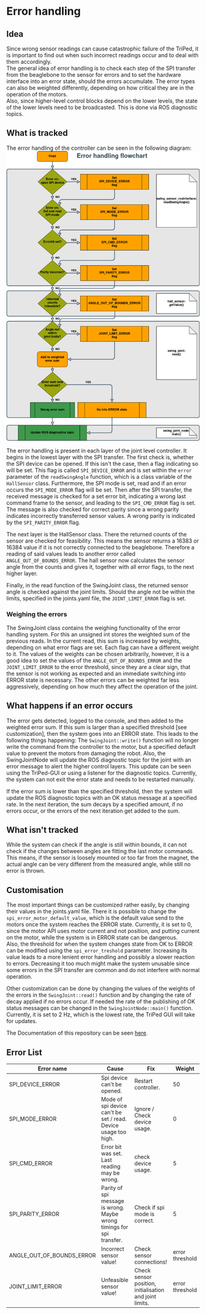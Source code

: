 # Error handling
## Idea
Since wrong sensor readings can cause catastrophic failure of the TriPed, it is important to find out when such incorrect readings occur and to deal with them accordingly.   
The general idea of error handling is to check each step of the SPI transfer from the beaglebone to the sensor for errors and to set the hardware interface into an error state, should the errors accumulate. 
The error types can also be weighted differently, depending on how critical they are in the operation of the motors.  
Also, since higher-level control blocks depend on the lower levels, the state of the lower levels need to be broadcasted. This is done via ROS diagnostic topics.

## What is tracked
The error handling of the controller can be seen in the following diagram:
![error_handling_flowchart](https://raw.githubusercontent.com/TriPed-Robot/joint_level_control/assumption_trees/docs/triped_error_handling.png)

The error handling is present in each layer of the joint level controller. It begins in the lowest layer with the SPI transfer. 
The first check is, whether the SPI device can be opened. If this isn't the case, then a flag indicating so will be set. This flag is called `SPI_DEVICE_ERROR` and is set within the `error` parameter of the `readSwingAngle` function, which is a class variable of the `HallSensor` class.
Furthermore, the SPI mode is set, read and if an error occurs the `SPI_MODE_ERROR` flag will be set. 
Then after the SPI transfer, the received message is checked for a set error bit, indicating a wrong last command frame to the sensor, and leading to the `SPI_CMD_ERROR` flag is set. The message is also checked for correct parity since a wrong parity indicates incorrectly transferred sensor values. A wrong parity is indicated by the `SPI_PARITY_ERROR` flag.

The next layer is the HallSensor class. There the returned counts of the sensor are checked for feasibility. This means the sensor returns a 16383 or 16384 value if it is not correctly connected to the beaglebone. Therefore a reading of said values leads to another error called `ANGLE_OUT_OF_BOUNDS_ERROR`. The hall sensor now calculates the sensor angle from the counts and gives it, together with all error flags, to the next higher layer.

Finally, in the read function of the SwingJoint class, the returned sensor angle is checked against the joint limits. Should the angle not be within the limits, specified in the joints.yaml file, the `JOINT_LIMIT_ERROR` flag is set.

### Weighing the errors
The SwingJoint class contains the weighing functionality of the error handling system. For this an unsigned int stores the weighted sum of the previous reads. In the current read, this sum is increased by weights, depending on what error flags are set. Each flag can have a different weight to it. The values of the weights can be chosen arbitrarily, however, it is a good idea to set the values of the `ANGLE_OUT_OF_BOUNDS_ERROR` and the `JOINT_LIMIT_ERROR` to the error threshold, since they are a clear sign, that the sensor is not working as expected and an immediate switching into ERROR state is necessary. 
The other errors can be weighted far less aggressively, depending on how much they affect the operation of the joint.

## What happens if an error occurs
The error gets detected, logged to the console, and then added to the weighted error sum. If this sum is larger than a specified threshold [see customization], then the system goes into an ERROR state. This leads to the following things happening: 
The `SwingJoint::write()` function will no longer write the command from the controller to the motor, but a specified default value to prevent the motors from damaging the robot. Also, the SwingJointNode will update the ROS diagnostic topic for the joint with an error message to alert the higher control layers. This update can be seen using the TriPed-GUI or using a listener for the diagnostic topics. 
Currently, the system can not exit the error state and needs to be restarted manually. 

If the error sum is lower than the specified threshold, then the system will update the ROS diagnostic topics with an OK status message at a specified rate. In the next iteration, the sum decays by a specified amount, if no errors occur, or the errors of the next iteration get added to the sum.

## What isn't tracked
 While the system can check if the angle is still within bounds, it can not check if the changes between angles are fitting the last motor commands. This means, if the sensor is loosely mounted or too far from the magnet, the actual angle can be very different from the measured angle, while still no error is thrown. 

## Customisation
The most important things can be customized rather easily, by changing their values in the joints.yaml file. 
There it is possible to change the `spi_error_motor_default_value`, which is the default value send to the motors once the system reaches the ERROR state. Currently, it is set to 0, since the motor API uses motor current and not position, and putting current on the motor, while the system is in ERROR state can be dangerous.   
Also, the threshold for when the system changes state from OK to ERROR can be modified using the `spi_error_treshold` parameter. Increasing its value leads to a more lenient error handling and possibly a slower reaction to errors. Decreasing it too much might make the system unusable since some errors in the SPI transfer are common and do not interfere with normal operation.

Other customization can be done by changing the values of the weights of the errors in the `SwingJoint::read()` function and by changing the rate of decay applied if no errors occur. If needed the rate of the publishing of OK status messages can be changed in the `SwingJointNode::main()` function. Currently, it is set to 2 Hz, which is the lowest rate, the TriPed GUI will take for updates. 

The Documentation of this repository can be seen [here](https://triped-robot.github.io/joint_level_control/html/index.html).

## Error List

|Error name   |Cause   |Fix   |Weight   |
|---|---|---|---|
|SPI_DEVICE_ERROR   |Spi device can't be opened.   |Restart controller.   |50   |
|SPI_MODE_ERROR   |Mode of spi device can't be set / read.  Device usage too high.  |Ignore / Check device usage.   |0   |
|SPI_CMD_ERROR   |Error bit was set. Last reading may be wrong.   |check device usage.   |5   |
|SPI_PARITY_ERROR   |Parity of spi message is wrong. Maybe wrong timings for spi transfer.   |Check if spi mode is correct.   |5   |
|ANGLE_OUT_OF_BOUNDS_ERROR   |Incorrect sensor value!   |Check sensor connections!   |error threshold   |
|JOINT_LIMIT_ERROR   |Unfeasible sensor value!   |Check sensor position, initialisation and joint limits.   |error threshold   |
